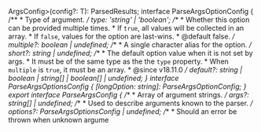 ArgsConfig>(config?: T): ParsedResults<T>;
    interface ParseArgsOptionConfig {
        /**
         * Type of argument.
         */
        type: 'string' | 'boolean';
        /**
         * Whether this option can be provided multiple times.
         * If `true`, all values will be collected in an array.
         * If `false`, values for the option are last-wins.
         * @default false.
         */
        multiple?: boolean | undefined;
        /**
         * A single character alias for the option.
         */
        short?: string | undefined;
        /**
         * The default option value when it is not set by args.
         * It must be of the same type as the the `type` property.
         * When `multiple` is `true`, it must be an array.
         * @since v18.11.0
         */
        default?: string | boolean | string[] | boolean[] | undefined;
    }
    interface ParseArgsOptionsConfig {
        [longOption: string]: ParseArgsOptionConfig;
    }
    export interface ParseArgsConfig {
        /**
         * Array of argument strings.
         */
        args?: string[] | undefined;
        /**
         * Used to describe arguments known to the parser.
         */
        options?: ParseArgsOptionsConfig | undefined;
        /**
         * Should an error be thrown when unknown argume